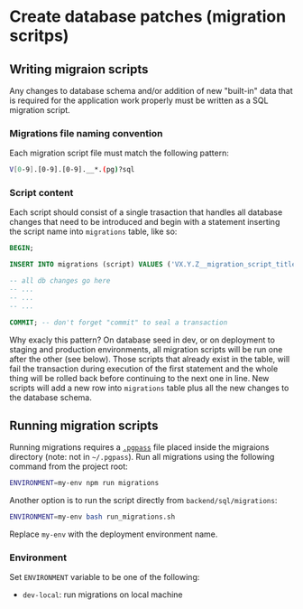 # Create database patches (migration scritps)
## Writing migraion scripts

Any changes to database schema and/or addition of new "built-in" data that is required for the application work properly must be written as a SQL migration script.

### Migrations file naming convention
Each migration script file must match the following pattern: 
```sh
V[0-9].[0-9].[0-9].__*.(pg)?sql
```

### Script content 
Each script should consist of a single trasaction that handles all database changes that need to be introduced and begin with a statement inserting the script name into `migrations` table, like so:

```sql
BEGIN;

INSERT INTO migrations (script) VALUES ('VX.Y.Z__migration_script_title'); -- specify script filaename without extension

-- all db changes go here
-- ...
-- ...
-- ...

COMMIT; -- don't forget "commit" to seal a transaction
```
Why exacly this pattern? On database seed in dev, or on deployment to staging and production environments, all migration scripts will be run one after the other (see below). Those scripts that already exist in the table, will fail the transaction during execution of the first statement and the whole thing will be rolled back before continuing to the next one in line. New scripts will add a new row into `migrations` table plus all the new changes to the database schema.


## Running migration scripts

Running migrations requires a [`.pgpass`](https://www.postgresql.org/docs/current/static/libpq-pgpass.html) file placed inside the migraions directory (note: not in `~/.pgpass`). Run all migrations using the following command from the project root:

```sh
ENVIRONMENT=my-env npm run migrations
```
Another option is to run the script directly from `backend/sql/migrations`:
```sh
ENVIRONMENT=my-env bash run_migrations.sh
```


Replace `my-env` with the deployment environment name.

### Environment
Set `ENVIRONMENT` variable to be one of the following:
- `dev-local`: run migrations on local machine
